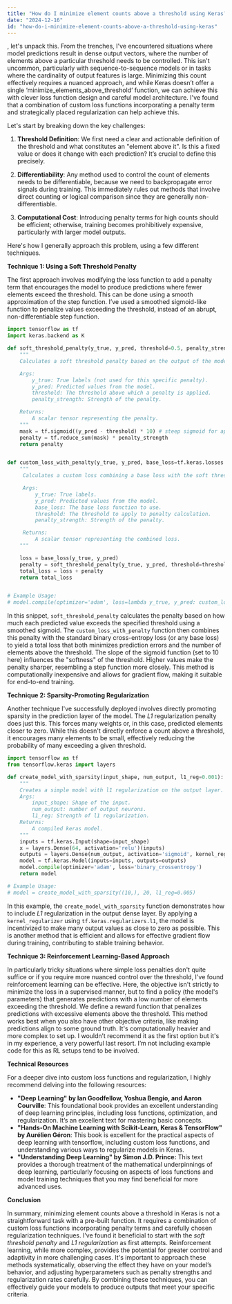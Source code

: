 ```yaml
---
title: "How do I minimize element counts above a threshold using Keras?"
date: "2024-12-16"
id: "how-do-i-minimize-element-counts-above-a-threshold-using-keras"
---
```


, let's unpack this. From the trenches, I've encountered situations where model predictions result in dense output vectors, where the number of elements above a particular threshold needs to be controlled. This isn't uncommon, particularly with sequence-to-sequence models or in tasks where the cardinality of output features is large. Minimizing this count effectively requires a nuanced approach, and while Keras doesn’t offer a single ‘minimize_elements_above_threshold’ function, we can achieve this with clever loss function design and careful model architecture. I've found that a combination of custom loss functions incorporating a penalty term and strategically placed regularization can help achieve this.

Let's start by breaking down the key challenges:

1.  **Threshold Definition**: We first need a clear and actionable definition of the threshold and what constitutes an "element above it". Is this a fixed value or does it change with each prediction? It’s crucial to define this precisely.

2.  **Differentiability**: Any method used to control the count of elements needs to be differentiable, because we need to backpropagate error signals during training. This immediately rules out methods that involve direct counting or logical comparison since they are generally non-differentiable.

3.  **Computational Cost**: Introducing penalty terms for high counts should be efficient; otherwise, training becomes prohibitively expensive, particularly with larger model outputs.

Here's how I generally approach this problem, using a few different techniques.

**Technique 1: Using a Soft Threshold Penalty**

The first approach involves modifying the loss function to add a penalty term that encourages the model to produce predictions where fewer elements exceed the threshold. This can be done using a smooth approximation of the step function. I’ve used a smoothed sigmoid-like function to penalize values exceeding the threshold, instead of an abrupt, non-differentiable step function.

```python
import tensorflow as tf
import keras.backend as K

def soft_threshold_penalty(y_true, y_pred, threshold=0.5, penalty_strength=1.0):
    """
    Calculates a soft threshold penalty based on the output of the model.

    Args:
        y_true: True labels (not used for this specific penalty).
        y_pred: Predicted values from the model.
        threshold: The threshold above which a penalty is applied.
        penalty_strength: Strength of the penalty.

    Returns:
        A scalar tensor representing the penalty.
    """
    mask = tf.sigmoid((y_pred - threshold) * 10) # steep sigmoid for approximation
    penalty = tf.reduce_sum(mask) * penalty_strength
    return penalty


def custom_loss_with_penalty(y_true, y_pred, base_loss=tf.keras.losses.binary_crossentropy, threshold=0.5, penalty_strength=1.0):
    """
     Calculates a custom loss combining a base loss with the soft threshold penalty.

     Args:
         y_true: True labels.
         y_pred: Predicted values from the model.
         base_loss: The base loss function to use.
         threshold: The threshold to apply to penalty calculation.
         penalty_strength: Strength of the penalty.

     Returns:
         A scalar tensor representing the combined loss.
    """

    loss = base_loss(y_true, y_pred)
    penalty = soft_threshold_penalty(y_true, y_pred, threshold=threshold, penalty_strength=penalty_strength)
    total_loss = loss + penalty
    return total_loss


# Example Usage:
# model.compile(optimizer='adam', loss=lambda y_true, y_pred: custom_loss_with_penalty(y_true, y_pred, threshold=0.7, penalty_strength=0.1))
```

In this snippet, `soft_threshold_penalty` calculates the penalty based on how much each predicted value exceeds the specified threshold using a smoothed sigmoid. The `custom_loss_with_penalty` function then combines this penalty with the standard binary cross-entropy loss (or any base loss) to yield a total loss that both minimizes prediction errors and the number of elements above the threshold. The slope of the sigmoid function (set to 10 here) influences the "softness" of the threshold. Higher values make the penalty sharper, resembling a step function more closely. This method is computationally inexpensive and allows for gradient flow, making it suitable for end-to-end training.

**Technique 2: Sparsity-Promoting Regularization**

Another technique I've successfully deployed involves directly promoting sparsity in the prediction layer of the model. The *L1* regularization penalty does just this. This forces many weights or, in this case, predicted elements closer to zero. While this doesn't directly enforce a count above a threshold, it encourages many elements to be small, effectively reducing the probability of many exceeding a given threshold.

```python
import tensorflow as tf
from tensorflow.keras import layers

def create_model_with_sparsity(input_shape, num_output, l1_reg=0.001):
    """
    Creates a simple model with l1 regularization on the output layer.
    Args:
        input_shape: Shape of the input.
        num_output: number of output neurons.
        l1_reg: Strength of l1 regularization.
    Returns:
        A compiled keras model.
    """
    inputs = tf.keras.Input(shape=input_shape)
    x = layers.Dense(64, activation='relu')(inputs)
    outputs = layers.Dense(num_output, activation='sigmoid', kernel_regularizer=tf.keras.regularizers.l1(l1_reg))(x)
    model = tf.keras.Model(inputs=inputs, outputs=outputs)
    model.compile(optimizer='adam', loss='binary_crossentropy')
    return model

# Example Usage:
# model = create_model_with_sparsity((10,), 20, l1_reg=0.005)
```
In this example, the `create_model_with_sparsity` function demonstrates how to include *L1* regularization in the output dense layer. By applying a `kernel_regularizer` using `tf.keras.regularizers.l1`, the model is incentivized to make many output values as close to zero as possible. This is another method that is efficient and allows for effective gradient flow during training, contributing to stable training behavior.

**Technique 3: Reinforcement Learning-Based Approach**

In particularly tricky situations where simple loss penalties don't quite suffice or if you require more nuanced control over the threshold, I've found reinforcement learning can be effective. Here, the objective isn't strictly to minimize the loss in a supervised manner, but to find a policy (the model's parameters) that generates predictions with a low number of elements exceeding the threshold. We define a reward function that penalizes predictions with excessive elements above the threshold. This method works best when you also have other objective criteria, like making predictions align to some ground truth. It's computationally heavier and more complex to set up. I wouldn’t recommend it as the first option but it's in my experience, a very powerful last resort. I’m not including example code for this as RL setups tend to be involved.

**Technical Resources**

For a deeper dive into custom loss functions and regularization, I highly recommend delving into the following resources:

*   **"Deep Learning" by Ian Goodfellow, Yoshua Bengio, and Aaron Courville**: This foundational book provides an excellent understanding of deep learning principles, including loss functions, optimization, and regularization. It’s an excellent text for mastering basic concepts.
*   **"Hands-On Machine Learning with Scikit-Learn, Keras & TensorFlow" by Aurélien Géron**: This book is excellent for the practical aspects of deep learning with tensorflow, including custom loss functions, and understanding various ways to regularize models in Keras.
*   **"Understanding Deep Learning" by Simon J.D. Prince:** This text provides a thorough treatment of the mathematical underpinnings of deep learning, particularly focusing on aspects of loss functions and model training techniques that you may find beneficial for more advanced uses.

**Conclusion**

In summary, minimizing element counts above a threshold in Keras is not a straightforward task with a pre-built function. It requires a combination of custom loss functions incorporating penalty terms and carefully chosen regularization techniques. I’ve found it beneficial to start with the *soft threshold penalty* and *L1 regularization* as first attempts. Reinforcement learning, while more complex, provides the potential for greater control and adaptivity in more challenging cases. It's important to approach these methods systematically, observing the effect they have on your model’s behavior, and adjusting hyperparameters such as penalty strengths and regularization rates carefully. By combining these techniques, you can effectively guide your models to produce outputs that meet your specific criteria.
